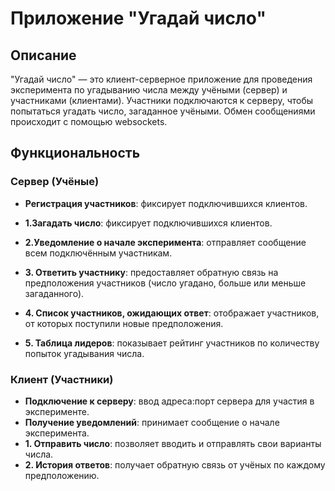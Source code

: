 # Приложение "Угадай число"

## Описание

"Угадай число" — это клиент-серверное приложение для проведения эксперимента по угадыванию числа между учёными (сервер) и участниками (клиентами). Участники подключаются к серверу, чтобы попытаться угадать число, загаданное учёными. Обмен сообщениями происходит с помощью websockets.

## Функциональность

### Сервер (Учёные)

- **Регистрация участников**: фиксирует подключившихся клиентов.

- **1.Загадать число**: фиксирует подключившихся клиентов.

- **2.Уведомление о начале эксперимента**: отправляет сообщение всем подключённым участникам.
- **3. Ответить участнику**: предоставляет обратную связь на предположения участников (число угадано, больше или меньше загаданного).
- **4. Список участников, ожидающих ответ**: отображает участников, от которых поступили новые предположения.
- **5. Таблица лидеров**: показывает рейтинг участников по количеству попыток угадывания числа.

### Клиент (Участники)

- **Подключение к серверу**: ввод адреса:порт сервера для участия в эксперименте.
- **Получение уведомлений**: принимает сообщение о начале эксперимента.
- **1. Отправить число**: позволяет вводить и отправлять свои варианты числа.
- **2. История ответов**: получает обратную связь от учёных по каждому предположению.